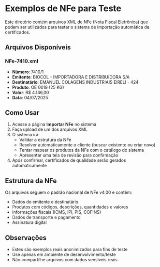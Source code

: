 # Exemplos de NFe para Teste

Este diretório contém arquivos XML de NFe (Nota Fiscal Eletrônica) que podem ser utilizados para testar o sistema de importação automática de certificados.

## Arquivos Disponíveis

### NFe-7410.xml
- **Número**: 7410/1
- **Emitente**: BIOCOL - IMPORTADORA E DISTRIBUIDORA S/A
- **Destinatário**: EMANUEL COLAGENS INDUSTRIAIS EIRELI - 424
- **Produto**: OE 0019 (25 KG)
- **Valor**: R$ 4.146,00
- **Data**: 04/07/2025

## Como Usar

1. Acesse a página **Importar NFe** no sistema
2. Faça upload de um dos arquivos XML
3. O sistema irá:
   - Validar a estrutura da NFe
   - Resolver automaticamente o cliente (buscar existente ou criar novo)
   - Tentar mapear os produtos da NFe com o catálogo do sistema
   - Apresentar uma tela de revisão para confirmação
4. Após confirmar, certificados de qualidade serão gerados automaticamente

## Estrutura da NFe

Os arquivos seguem o padrão nacional de NFe v4.00 e contêm:
- Dados do emitente e destinatário
- Produtos com códigos, descrições, quantidades e valores
- Informações fiscais (ICMS, IPI, PIS, COFINS)
- Dados de transporte e pagamento
- Assinatura digital

## Observações

- Estes são exemplos reais anonimizados para fins de teste
- Use apenas em ambiente de desenvolvimento/teste
- Não compartilhe arquivos com dados sensíveis reais